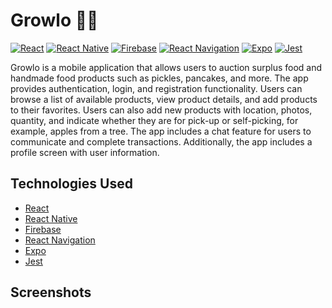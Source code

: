 # Growlo 🌱🌻

[![React](https://img.shields.io/badge/React-18.2.0-blue.svg)](https://reactjs.org/)
[![React Native](https://img.shields.io/badge/React%20Native-0.71.7-green.svg)](https://reactnative.dev/)
[![Firebase](https://img.shields.io/badge/Firebase-9.19.1-orange.svg)](https://firebase.google.com/)
[![React Navigation](https://img.shields.io/badge/React%20Navigation-6.1.6-blueviolet.svg)](https://reactnavigation.org/)
[![Expo](https://img.shields.io/badge/Expo-48.0.10-lightgrey.svg)](https://expo.dev/)
[![Jest](https://img.shields.io/badge/Jest-29.2.1-red.svg)](https://jestjs.io/)

Growlo is a mobile application that allows users to auction surplus food and handmade food products such as pickles, pancakes, and more. The app provides authentication, login, and registration functionality. Users can browse a list of available products, view product details, and add products to their favorites. Users can also add new products with location, photos, quantity, and indicate whether they are for pick-up or self-picking, for example, apples from a tree. The app includes a chat feature for users to communicate and complete transactions. Additionally, the app includes a profile screen with user information.

## Technologies Used

- [React](https://reactjs.org/)
- [React Native](https://reactnative.dev/)
- [Firebase](https://firebase.google.com/)
- [React Navigation](https://reactnavigation.org/)
- [Expo](https://expo.dev/)
- [Jest](https://jestjs.io/)

   
## Screenshots
